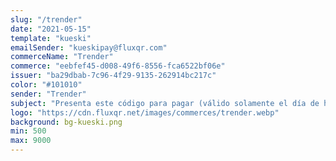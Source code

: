 ```yaml
---
slug: "/trender"
date: "2021-05-15"
template: "kueski"
emailSender: "kueskipay@fluxqr.com"
commerceName: "Trender"
commerce: "eebfef45-d008-49f6-8556-fca6522bf06e"
issuer: "ba29dbab-7c96-4f29-9135-262914bc217c"
color: "#101010"
sender: "Trender"
subject: "Presenta este código para pagar (válido solamente el día de hoy)"
logo: "https://cdn.fluxqr.net/images/commerces/trender.webp"
background: bg-kueski.png
min: 500
max: 9000
---
```

